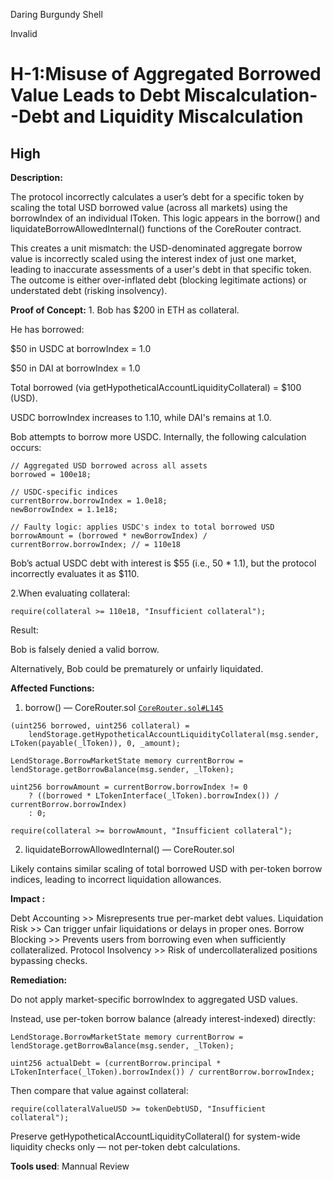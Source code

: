 Daring Burgundy Shell

Invalid

# H-1:Misuse of Aggregated Borrowed Value Leads to Debt Miscalculation--Debt and Liquidity Miscalculation

##  High


**Description:**

The protocol incorrectly calculates a user’s debt for a specific token by scaling the total USD borrowed value (across all markets) using the borrowIndex of an individual lToken. This logic appears in the borrow() and liquidateBorrowAllowedInternal() functions of the CoreRouter contract.

This creates a unit mismatch: the USD-denominated aggregate borrow value is incorrectly scaled using the interest index of just one market, leading to inaccurate assessments of a user's debt in that specific token. The outcome is either over-inflated debt (blocking legitimate actions) or understated debt (risking insolvency).

**Proof of Concept:**
1. 
Bob has $200 in ETH as collateral.

He has borrowed:

$50 in USDC at borrowIndex = 1.0

$50 in DAI at borrowIndex = 1.0

Total borrowed (via getHypotheticalAccountLiquidityCollateral) = $100 (USD).

USDC borrowIndex increases to 1.10, while DAI's remains at 1.0.

Bob attempts to borrow more USDC. Internally, the following calculation occurs:

```solidity
// Aggregated USD borrowed across all assets
borrowed = 100e18;

// USDC-specific indices
currentBorrow.borrowIndex = 1.0e18;
newBorrowIndex = 1.1e18;

// Faulty logic: applies USDC's index to total borrowed USD
borrowAmount = (borrowed * newBorrowIndex) / currentBorrow.borrowIndex; // = 110e18
```
Bob’s actual USDC debt with interest is $55 (i.e., 50 * 1.1), but the protocol incorrectly evaluates it as $110.

2.When evaluating collateral:

```solidity
require(collateral >= 110e18, "Insufficient collateral");
```
Result:

Bob is falsely denied a valid borrow.

Alternatively, Bob could be prematurely or unfairly liquidated.

**Affected Functions:**

1. borrow() — CoreRouter.sol
[`CoreRouter.sol#L145`](https://github.com/sherlock-audit/2025-05-lend-audit-contest/blob/main/Lend-V2/src/LayerZero/CoreRouter.sol#145)
```solidity
(uint256 borrowed, uint256 collateral) =
    lendStorage.getHypotheticalAccountLiquidityCollateral(msg.sender, LToken(payable(_lToken)), 0, _amount);

LendStorage.BorrowMarketState memory currentBorrow = lendStorage.getBorrowBalance(msg.sender, _lToken);

uint256 borrowAmount = currentBorrow.borrowIndex != 0
    ? ((borrowed * LTokenInterface(_lToken).borrowIndex()) / currentBorrow.borrowIndex)
    : 0;

require(collateral >= borrowAmount, "Insufficient collateral");
```

2. liquidateBorrowAllowedInternal() — CoreRouter.sol

Likely contains similar scaling of total borrowed USD with per-token borrow indices, leading to incorrect liquidation allowances.


**Impact :** 

Debt Accounting  >> Misrepresents true per-market debt values.
Liquidation Risk  >> Can trigger unfair liquidations or delays in proper ones.
Borrow Blocking  >>  Prevents users from borrowing even when sufficiently collateralized.
Protocol Insolvency  >>  Risk of undercollateralized positions bypassing checks.

**Remediation:**

Do not apply market-specific borrowIndex to aggregated USD values.

Instead, use per-token borrow balance (already interest-indexed) directly:
```solidity
LendStorage.BorrowMarketState memory currentBorrow = lendStorage.getBorrowBalance(msg.sender, _lToken);

uint256 actualDebt = (currentBorrow.principal * LTokenInterface(_lToken).borrowIndex()) / currentBorrow.borrowIndex;
```
Then compare that value against collateral:
```solidity
require(collateralValueUSD >= tokenDebtUSD, "Insufficient collateral");
```
Preserve getHypotheticalAccountLiquidityCollateral() for system-wide liquidity checks only — not per-token debt calculations.

**Tools used**: Mannual Review

